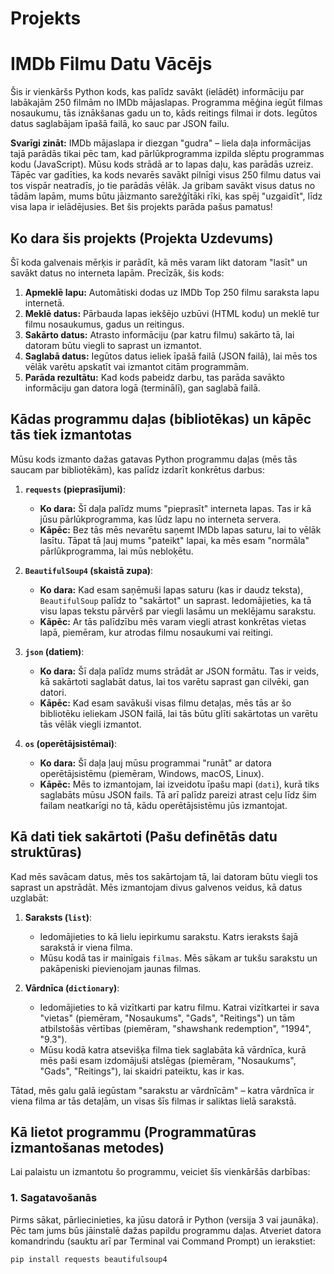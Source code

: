 # Projekts
# IMDb Filmu Datu Vācējs

Šis ir vienkāršs Python kods, kas palīdz savākt (ielādēt) informāciju par labākajām 250 filmām no IMDb mājaslapas. Programma mēģina iegūt filmas nosaukumu, tās iznākšanas gadu un to, kāds reitings filmai ir dots. Iegūtos datus saglabājam īpašā failā, ko sauc par JSON failu.

**Svarīgi zināt:** IMDb mājaslapa ir diezgan "gudra" – liela daļa informācijas tajā parādās tikai pēc tam, kad pārlūkprogramma izpilda slēptu programmas kodu (JavaScript). Mūsu kods strādā ar to lapas daļu, kas parādās uzreiz. Tāpēc var gadīties, ka kods nevarēs savākt pilnīgi visus 250 filmu datus vai tos vispār neatradīs, jo tie parādās vēlāk. Ja gribam savākt visus datus no tādām lapām, mums būtu jāizmanto sarežģītāki rīki, kas spēj "uzgaidīt", līdz visa lapa ir ielādējusies. Bet šis projekts parāda pašus pamatus!

## Ko dara šis projekts (Projekta Uzdevums)

Šī koda galvenais mērķis ir parādīt, kā mēs varam likt datoram "lasīt" un savākt datus no interneta lapām. Precīzāk, šis kods:

1.  **Apmeklē lapu:** Automātiski dodas uz IMDb Top 250 filmu saraksta lapu internetā.
2.  **Meklē datus:** Pārbauda lapas iekšējo uzbūvi (HTML kodu) un meklē tur filmu nosaukumus, gadus un reitingus.
3.  **Sakārto datus:** Atrasto informāciju (par katru filmu) sakārto tā, lai datoram būtu viegli to saprast un izmantot.
4.  **Saglabā datus:** Iegūtos datus ieliek īpašā failā (JSON failā), lai mēs tos vēlāk varētu apskatīt vai izmantot citām programmām.
5.  **Parāda rezultātu:** Kad kods pabeidz darbu, tas parāda savākto informāciju gan datora logā (terminālī), gan saglabā failā.

## Kādas programmu daļas (bibliotēkas) un kāpēc tās tiek izmantotas

Mūsu kods izmanto dažas gatavas Python programmu daļas (mēs tās saucam par bibliotēkām), kas palīdz izdarīt konkrētus darbus:

1.  **`requests` (pieprasījumi)**:
    * **Ko dara:** Šī daļa palīdz mums "pieprasīt" interneta lapas. Tas ir kā jūsu pārlūkprogramma, kas lūdz lapu no interneta servera.
    * **Kāpēc:** Bez tās mēs nevarētu saņemt IMDb lapas saturu, lai to vēlāk lasītu. Tāpat tā ļauj mums "pateikt" lapai, ka mēs esam "normāla" pārlūkprogramma, lai mūs nebloķētu.

2.  **`BeautifulSoup4` (skaistā zupa)**:
    * **Ko dara:** Kad esam saņēmuši lapas saturu (kas ir daudz teksta), `BeautifulSoup` palīdz to "sakārtot" un saprast. Iedomājieties, ka tā visu lapas tekstu pārvērš par viegli lasāmu un meklējamu sarakstu.
    * **Kāpēc:** Ar tās palīdzību mēs varam viegli atrast konkrētas vietas lapā, piemēram, kur atrodas filmu nosaukumi vai reitingi.

3.  **`json` (datiem)**:
    * **Ko dara:** Šī daļa palīdz mums strādāt ar JSON formātu. Tas ir veids, kā sakārtoti saglabāt datus, lai tos varētu saprast gan cilvēki, gan datori.
    * **Kāpēc:** Kad esam savākuši visas filmu detaļas, mēs tās ar šo bibliotēku ieliekam JSON failā, lai tās būtu glīti sakārtotas un varētu tās vēlāk viegli izmantot.

4.  **`os` (operētājsistēmai)**:
    * **Ko dara:** Šī daļa ļauj mūsu programmai "runāt" ar datora operētājsistēmu (piemēram, Windows, macOS, Linux).
    * **Kāpēc:** Mēs to izmantojam, lai izveidotu īpašu mapi (`dati`), kurā tiks saglabāts mūsu JSON fails. Tā arī palīdz pareizi atrast ceļu līdz šim failam neatkarīgi no tā, kādu operētājsistēmu jūs izmantojat.

## Kā dati tiek sakārtoti (Pašu definētās datu struktūras)

Kad mēs savācam datus, mēs tos sakārtojam tā, lai datoram būtu viegli tos saprast un apstrādāt. Mēs izmantojam divus galvenos veidus, kā datus uzglabāt:

1.  **Saraksts (`list`)**:
    * Iedomājieties to kā lielu iepirkumu sarakstu. Katrs ieraksts šajā sarakstā ir viena filma.
    * Mūsu kodā tas ir mainīgais `filmas`. Mēs sākam ar tukšu sarakstu un pakāpeniski pievienojam jaunas filmas.

2.  **Vārdnīca (`dictionary`)**:
    * Iedomājieties to kā vizītkarti par katru filmu. Katrai vizītkartei ir sava "vietas" (piemēram, "Nosaukums", "Gads", "Reitings") un tām atbilstošās vērtības (piemēram, "shawshank redemption", "1994", "9.3").
    * Mūsu kodā katra atsevišķa filma tiek saglabāta kā vārdnīca, kurā mēs paši esam izdomājuši atslēgas (piemēram, "Nosaukums", "Gads", "Reitings"), lai skaidri pateiktu, kas ir kas.

Tātad, mēs galu galā iegūstam "sarakstu ar vārdnīcām" – katra vārdnīca ir viena filma ar tās detaļām, un visas šīs filmas ir saliktas lielā sarakstā.

## Kā lietot programmu (Programmatūras izmantošanas metodes)

Lai palaistu un izmantotu šo programmu, veiciet šīs vienkāršās darbības:

### 1. Sagatavošanās

Pirms sākat, pārliecinieties, ka jūsu datorā ir Python (versija 3 vai jaunāka). Pēc tam jums būs jāinstalē dažas papildu programmu daļas. Atveriet datora komandrindu (sauktu arī par Terminal vai Command Prompt) un ierakstiet:

```bash
pip install requests beautifulsoup4

